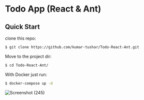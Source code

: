 # Todo App (React & Ant)


## Quick Start

clone this repo:

```sh
$ git clone https://github.com/kumar-tushar/Todo-React-Ant.git
```

Move to the project dir:

```sh
$ cd Todo-React-Ant/
```

With Docker just run:

```sh
$ docker-compose up -d
```

![Screenshot (245)](https://user-images.githubusercontent.com/56949668/230139759-4a5a34da-fd06-46d7-aeae-7707184561f8.png)
